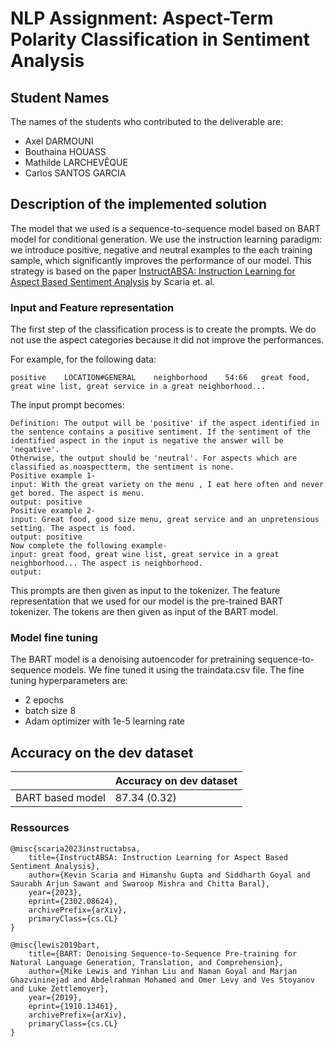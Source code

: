 # NLP Assignment: Aspect-Term Polarity Classification in Sentiment Analysis

## Student Names

The names of the students who contributed to the deliverable are:
- Axel DARMOUNI
- Bouthaina HOUASS
- Mathilde LARCHEVÊQUE
- Carlos SANTOS GARCIA


## Description of the implemented solution 

The model that we used is a sequence-to-sequence model based on BART model for conditional generation. We use the instruction learning paradigm: we introduce positive, negative and neutral examples to the each training sample, which significantly improves the performance of our model.
This strategy is based on the paper <ins>InstructABSA: Instruction Learning for Aspect Based Sentiment Analysis</ins> by Scaria et. al.


### Input and Feature representation

The first step of the classification process is to create the prompts. We do not use the aspect categories because it did not improve the performances.

For example, for the following data: 
```
positive	LOCATION#GENERAL	neighborhood	54:66	great food, great wine list, great service in a great neighborhood...
```
The input prompt becomes:

```
Definition: The output will be 'positive' if the aspect identified in the sentence contains a positive sentiment. If the sentiment of the identified aspect in the input is negative the answer will be 'negative'. 
Otherwise, the output should be 'neutral'. For aspects which are classified as noaspectterm, the sentiment is none.
Positive example 1-
input: With the great variety on the menu , I eat here often and never get bored. The aspect is menu.
output: positive
Positive example 2- 
input: Great food, good size menu, great service and an unpretensious setting. The aspect is food.
output: positive
Now complete the following example-
input: great food, great wine list, great service in a great neighborhood... The aspect is neighborhood. 
output:
```

This prompts are then given as input to the tokenizer. The feature representation that we used for our model is the pre-trained BART tokenizer. The tokens are then given as input of the BART model.


### Model fine tuning

The BART model is a denoising autoencoder for pretraining sequence-to-sequence models. We fine tuned it using the traindata.csv file. The fine tuning hyperparameters are:
- 2 epochs 
- batch size 8 
- Adam optimizer with 1e-5 learning rate 


## Accuracy on the dev dataset

|                        | Accuracy on dev dataset |
|------------------------|-------------------------|
| BART based model       |      87.34 (0.32)       |


### Ressources

    @misc{scaria2023instructabsa,
        title={InstructABSA: Instruction Learning for Aspect Based Sentiment Analysis}, 
        author={Kevin Scaria and Himanshu Gupta and Siddharth Goyal and Saurabh Arjun Sawant and Swaroop Mishra and Chitta Baral},
        year={2023},
        eprint={2302.08624},
        archivePrefix={arXiv},
        primaryClass={cs.CL}
    }

    @misc{lewis2019bart,
        title={BART: Denoising Sequence-to-Sequence Pre-training for Natural Language Generation, Translation, and Comprehension}, 
        author={Mike Lewis and Yinhan Liu and Naman Goyal and Marjan Ghazvininejad and Abdelrahman Mohamed and Omer Levy and Ves Stoyanov and Luke Zettlemoyer},
        year={2019},
        eprint={1910.13461},
        archivePrefix={arXiv},
        primaryClass={cs.CL}
    }
